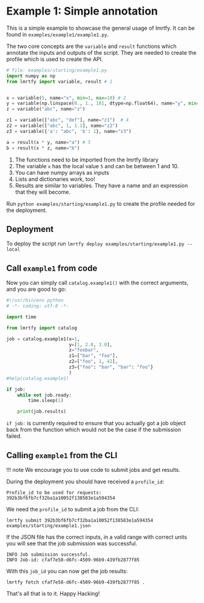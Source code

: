 # Example 1: Simple annotation
This is a simple example to showcase the general usage of lmrtfy. It can be found 
in `examples/example1/example1.py`.

The two core concepts are the `variable` and `result` functions which annotate the inputs and
outputs of the script. They are needed to create the profile which is used to create the API.

```python
# file: examples/starting/example1.py
import numpy as np
from lmrtfy import variable, result # 1


x = variable(5, name="x", min=1, max=10) # 2
y = variable(np.linspace(0., 1., 101, dtype=np.float64), name="y", min=-1., max=11., unit="m") # 3
z = variable("abc", name="z")

z1 = variable(["abc", "def"], name="z1")  # 4
z2 = variable(["abc", 1, 1.1], name="z2") 
z3 = variable({'a': "abc", 'b': 1}, name="z3") 

a = result(x * y, name="a") # 5
b = result(x * z, name="b")
```

1. The functions need to be imported from the lmrtfy library
2. The variable `x` has the local value `5` and can be between 1 and 10.
3. You can have numpy arrays as inputs
4. Lists and dictionaries work, too!
5. Results are similar to variables. They have a name and an expression that they will become.

Run `python examples/starting/example1.py` to create the profile needed for the deployment.

## Deployment
To deploy the script run `lmrtfy deploy examples/starting/example1.py --local`

## Call `example1` from code
Now you can simply call `catalog.example1()` with the correct arguments, and you are good to go:
```python
#!/usr/bin/env python
# -*- coding: utf-8 -*-

import time

from lmrtfy import catalog

job = catalog.example1(x=1,
                       y=[1, 2.0, 3.0],
                       z="foobar",
                       z1=["bar", "foo"],
                       z2=["foo", 1, 42],
                       z3={"foo": "bar", "bar": "foo"}
                       )
#help(catalog.example1)

if job:
    while not job.ready:
        time.sleep(1)

    print(job.results)
```

`if job:` is currently required to ensure that you actually got a job object back from the function 
which would not be the case if the submission failed.

## Calling `example1` from the CLI

!!! note
    We encourage you to use code to submit jobs and get results. 

During the deployment you should  have received a `profile_id`:
```shell
Profile_id to be used for requests: 392b3bf6fb7cf32ba1a10052f138583e1a594354
```

We need the `profile_id` to submit a job from the CLI:

```shell
lmrtfy submit 392b3bf6fb7cf32ba1a10052f138583e1a594354 examples/starting/example1.json
```

If the JSON file has the correct inputs, in a valid range with correct units you will see that the
job submission was successful.

```shell
INFO Job submission successful.
INFO Job-id: cfaf7e58-d6fc-4509-96b9-439fb2877f85
```

With this `job_id` you can now get the job results:
```shell
lmrtfy fetch cfaf7e58-d6fc-4509-96b9-439fb2877f85 .  
```

That's all that is to it. Happy Hacking!